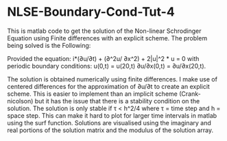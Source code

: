 # NLSE-Boundary-Cond-Tut-4
This is matlab code to get the solution of the Non-linear Schrodinger Equation using Finite differences with an explicit scheme.
The problem being solved is the Following:

Provided the equation:
            i*(∂u/∂t) + (∂^2u/
            ∂x^2) + 2|u|^2 * u = 0
with periodic boundary conditions: 
            u(0,t) = u(20,t)
            ∂u/∂x(0,t) = ∂u/∂x(20,t).
            
            
The solution is obtained numerically using finite differences. I make use of centered differences for the approximation of ∂u/∂t to create an explicit scheme.
This is easier to implement than an implicit scheme (Crank-nicolson) but it has the issue that there is a stability condition on the solution. 
The solution is only stable if τ < h^2/4   where τ = time step and h = space step. This can make it hard to plot for larger time intervals in matlab using the surf function. Solutions are visualised using the imaginary and real portions of the solution matrix and the modulus of the solution array.
